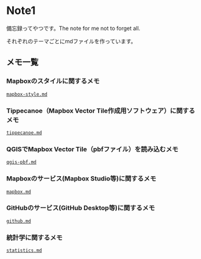 # Note1
備忘録ってやつです。The note for me not to forget all.

それぞれのテーマごとにmdファイルを作っています。

## メモ一覧

### Mapboxのスタイルに関するメモ
[`mapbox-style.md`](https://github.com/mghs15/Note1/blob/master/mapbox-style.md)

### Tippecanoe（Mapbox Vector Tile作成用ソフトウェア）に関するメモ
[`tippecanoe.md`](https://github.com/mghs15/Note1/blob/master/tippecanoe.md)

### QGISでMapbox Vector Tile（pbfファイル）を読み込むメモ
[`qgis-pbf.md`](https://github.com/mghs15/Note1/blob/master/qgis-pbf.md)

### Mapboxのサービス(Mapbox Studio等)に関するメモ
[`mapbox.md`](https://github.com/mghs15/Note1/blob/master/mapbox.md)

### GitHubのサービス(GitHub Desktop等)に関するメモ
[`github.md`](https://github.com/mghs15/Note1/blob/master/github.md)

### 統計学に関するメモ
[`statistics.md`](https://github.com/mghs15/Note1/blob/master/statistics.md)
